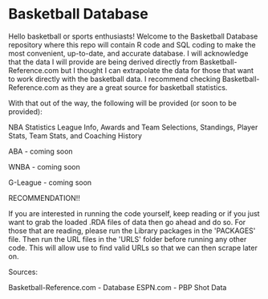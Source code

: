 # Basketball Database

  Hello basketball or sports enthusiasts! Welcome to the Basketball Database repository where this repo will contain R code and SQL coding to make the most convenient, up-to-date, and accurate database. I will acknowledge that the data I will provide are being derived directly from Basketball-Reference.com but I thought I can extrapolate the data for those that want to work directly with the basketball data. I recommend checking Basketball-Reference.com as they are a great source for basketball statistics.

  With that out of the way, the following will be provided (or soon to be provided):

NBA Statistics
  League Info, Awards and Team Selections, Standings, Player Stats, Team Stats, and Coaching History
  
ABA - coming soon

WNBA - coming soon

G-League - coming soon

RECOMMENDATION!!

  If you are interested in running the code yourself, keep reading or if you just want to grab the loaded .RDA files of data then go ahead and do so. For those that are reading, please run the Library packages in the 'PACKAGES' file. Then run the URL files in the 'URLS' folder before running any other code. This will allow use to find valid URLs so that we can then scrape later on.
  
Sources:

  Basketball-Reference.com - Database
  ESPN.com - PBP Shot Data


